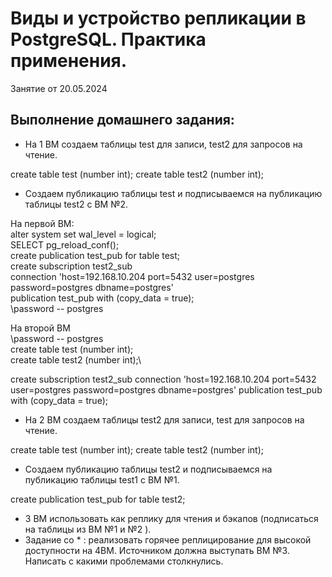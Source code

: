 # Виды и устройство репликации в PostgreSQL. Практика применения. 

Занятие от 20.05.2024

## Выполнение домашнего задания:

 - На 1 ВМ создаем таблицы test для записи, test2 для запросов на чтение.

create table test (number int);
create table test2 (number int);

 - Создаем публикацию таблицы test и подписываемся на публикацию таблицы test2 с ВМ №2.

На первой ВМ:\
alter system set wal_level = logical;\
SELECT pg_reload_conf();\
create publication test_pub for table test;\
create subscription test2_sub\
connection 'host=192.168.10.204 port=5432 user=postgres password=postgres dbname=postgres'\
publication test_pub with (copy_data = true);\
\password -- postgres

На второй ВМ\
\password -- postgres\
create table test (number int);\
create table test2 (number int);\


create subscription test2_sub
connection 'host=192.168.10.204 port=5432 user=postgres password=postgres dbname=postgres'
publication test_pub with (copy_data = true);

 - На 2 ВМ создаем таблицы test2 для записи, test для запросов на чтение.

create table test (number int);
create table test2 (number int);

 - Создаем публикацию таблицы test2 и подписываемся на публикацию таблицы test1 с ВМ №1.

create publication test_pub for table test2;


 - 3 ВМ использовать как реплику для чтения и бэкапов (подписаться на таблицы из ВМ №1 и №2 ).
 - Задание со * : реализовать горячее реплицирование для высокой доступности на 4ВМ. Источником должна выступать ВМ №3. Написать с какими проблемами столкнулись.




